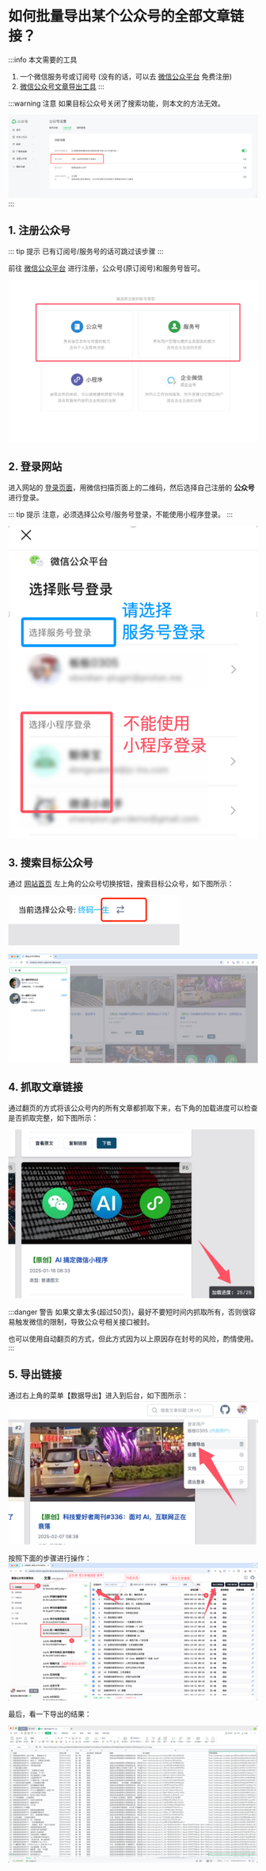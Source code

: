 # 如何批量导出某个公众号的全部文章链接？

:::info 本文需要的工具
1. 一个微信服务号或订阅号 (没有的话，可以去 [微信公众平台](https://mp.weixin.qq.com/cgi-bin/registermidpage?action=index&lang=zh_CN) 免费注册)
2. [微信公众号文章导出工具](https://wechat-article-exporter.deno.dev/)
:::

:::warning 注意
如果目标公众号关闭了搜索功能，则本文的方法无效。

![公众号隐私设置](../assets/faq/account-privacy-setting.png)
:::

## 1. 注册公众号

::: tip 提示
已有订阅号/服务号的话可跳过该步骤
:::


前往 [微信公众平台](https://mp.weixin.qq.com/cgi-bin/registermidpage?action=index&lang=zh_CN) 进行注册，公众号(原订阅号)和服务号皆可。

![微信公众号类型](../assets/usage/wechat-account.png)


## 2. 登录网站

进入网站的 [登录页面](https://wechat-article-exporter.deno.dev/login)，用微信扫描页面上的二维码，然后选择自己注册的 **公众号** 进行登录。

::: tip 提示
注意，必须选择公众号/服务号登录，不能使用小程序登录。
:::

![使用公众号登录](../assets/usage/wechat-login.png)

## 3. 搜索目标公众号

通过 [网站首页](https://wechat-article-exporter.deno.dev/) 左上角的公众号切换按钮，搜索目标公众号，如下图所示：

![切换账号](../assets/usage/switch-account.png)

![搜索目标公众号](../assets/tutorials/search-account.png)


## 4. 抓取文章链接

通过翻页的方式将该公众号内的所有文章都抓取下来，右下角的加载进度可以检查是否抓取完整，如下图所示：

![文章加载进度](../assets/tutorials/article-load-progress.png)

:::danger 警告
如果文章太多(超过50页)，最好不要短时间内抓取所有，否则很容易触发微信的限制，导致公众号相关接口被封。

也可以使用自动翻页的方式，但此方式因为以上原因存在封号的风险，酌情使用。
:::

## 5. 导出链接

通过右上角的菜单【数据导出】进入到后台，如下图所示：
![进入后台](../assets/tutorials/enter-dashboard.png)

按照下面的步骤进行操作：
![导出文章链接](../assets/tutorials/export-article-links.png)

最后，看一下导出的结果：

![导出的公众号文章链接](../assets/tutorials/article-links-excel.png)

